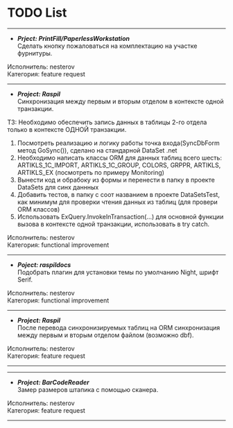 # TODO List #

---

* ***Prject: PrintFill/PaperlessWorkstation***  
 Сделать кнопку пожаловаться на комплектацию на участке фурнитуры.

 Исполнитель: nesterov  
 Категория: feature request

---

* ***Project: Raspil***  
 Синхронизация между первым и вторым отделом в контексте одной транзакции.

 TЗ: Необходимо обеспечить запись данных в таблицы 2-го отдела только в контексте ОДНОЙ транзакции.

 1. Посмотреть реализацию и логику работы точка входа(SyncDbForm метод GoSync()), сделано на стандарной DataSet .net
 1. Необходимо написать классы ORM для данных таблиц всего шесть: ARTIKLS_1C_IMPORT, ARTIKLS_1C_GROUP, COLORS, GRPPR, ARTIKLS,
 ARTIKLS_EX (посмотреть по примеру Monitoring)
 1. Вынести код и обрабоку из формы и перенести в папку в проекте DataSets для синх даннных
 1. Добавить тестов, в папку с соот названием в проекте DataSetsTest, как минимум для проверки чтения данных из таблиц (для провери ORM классов)
 1. Использовать ExQuery.InvokeInTransaction(...) для основной функции вызова в контексте одной транзакции, использовать в try catch.

 Исполнитель: nesterov  
 Категория: functional improvement

---

* ***Poject: raspildocs***  
 Подобрать плагин для установки темы по умолчанию Night, шрифт Serif.

 Исполнитель: nesterov  
 Категория: functional improvement

---

* ***Project: Raspil***  
 После перевода синхронизируемых таблиц на ORM cинхронизация между первым и вторым отделом файлом (возможно dbf).  

 Исполнитель: nesterov  
 Категория: feature request

---

---

* ***Project: BarCodeReader***  
 Замер размеров штапика с помощью сканера.

 Исполнитель: nesterov  
 Категория: feature request

---